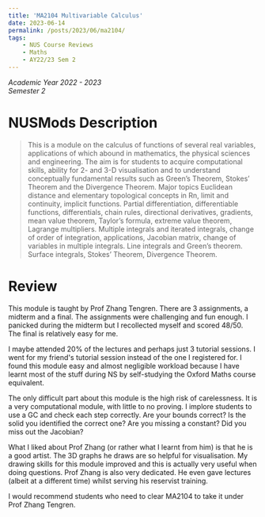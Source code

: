 ```yaml
---
title: 'MA2104 Multivariable Calculus'
date: 2023-06-14
permalink: /posts/2023/06/ma2104/
tags:
    - NUS Course Reviews
    - Maths
    - AY22/23 Sem 2
---
```


*Academic Year 2022 - 2023*  
*Semester 2*

# NUSMods Description
> This is a module on the calculus of functions of several real variables, applications of which abound in mathematics, the physical sciences and engineering. The aim is for students to acquire computational skills, ability for 2- and 3-D visualisation and to understand conceptually fundamental results such as Green’s Theorem, Stokes’ Theorem and the Divergence Theorem. Major topics Euclidean distance and elementary topological concepts in Rn, limit and continuity, implicit functions. Partial differentiation, differentiable functions, differentials, chain rules, directional derivatives, gradients, mean value theorem, Taylor’s formula, extreme value theorem, Lagrange multipliers. Multiple integrals and iterated integrals, change of order of integration, applications, Jacobian matrix, change of variables in multiple integrals. Line integrals and Green’s theorem. Surface integrals, Stokes’ Theorem, Divergence Theorem.

# Review
This module is taught by Prof Zhang Tengren. There are 3 assignments, a midterm and a final. The assignments were challenging and fun enough. I panicked during the midterm but I recollected myself and scored 48/50. The final is relatively easy for me.

I maybe attended 20% of the lectures and perhaps just 3 tutorial sessions. I went for my friend's tutorial session instead of the one I registered for. I found this module easy and almost negligible workload because I have learnt most of the stuff during NS by self-studying the Oxford Maths course equivalent.

The only difficult part about this module is the high risk of carelessness. It is a very computational module, with little to no proving. I implore students to use a GC and check each step correctly. Are your bounds correct? Is the solid you identified the correct one? Are you missing a constant? Did you miss out the Jacobian?

What I liked about Prof Zhang (or rather what I learnt from him) is that he is a good artist. The 3D graphs he draws are so helpful for visualisation. My drawing skills for this module improved and this is actually very useful when doing questions. Prof Zhang is also very dedicated. He even gave lectures (albeit at a different time) whilst serving his reservist training.

I would recommend students who need to clear MA2104 to take it under Prof Zhang Tengren.

